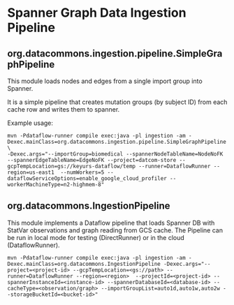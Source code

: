 # Spanner Graph Data Ingestion Pipeline

## org.datacommons.ingestion.pipeline.SimpleGraphPipeline

This module loads nodes and edges from a single import group into Spanner.

It is a simple pipeline that creates mutation groups (by subject ID) from each cache row
and writes them to spanner.

Example usage:

```shell
mvn -Pdataflow-runner compile exec:java -pl ingestion -am -Dexec.mainClass=org.datacommons.ingestion.pipeline.SimpleGraphPipeline \
-Dexec.args="--importGroup=biomedical --spannerNodeTableName=NodeNoFK --spannerEdgeTableName=EdgeNoFK --project=datcom-store --gcpTempLocation=gs://keyurs-dataflow/temp --runner=DataflowRunner --region=us-east1  --numWorkers=5 --dataflowServiceOptions=enable_google_cloud_profiler --workerMachineType=n2-highmem-8"
```

## org.datacommons.IngestionPipeline

This module implements a Dataflow pipeline that loads Spanner DB with StatVar observations and graph reading from GCS cache. The Pipeline can be run in local mode for testing (DirectRunner) or in the cloud (DataflowRunner).

```shell
mvn -Pdataflow-runner compile exec:java -pl ingestion -am -Dexec.mainClass=org.datacommons.IngestionPipeline -Dexec.args="--project=<project-id> --gcpTempLocation=<gs://path> --runner=DataflowRunner --region=<region>  --projectId=<project-id> --spannerInstanceId=<instance-id> --spannerDatabaseId=<database-id> --cacheType=<observation/graph> --importGroupList=auto1d,auto1w,auto2w --storageBucketId=<bucket-id>"
```

